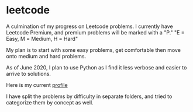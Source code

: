 # leetcode
A culmination of my progress on Leetcode problems. I currently have Leetcode Premium, and premium problems will be marked with a "P."
"E = Easy, M = Medium, H = Hard"

My plan is to start with some easy problems, get comfortable then move onto medium and hard problems. 

As of June 2020, I plan to use Python as I find it less verbose and easier to arrive to solutions.

Here is my current [profile](https://leetcode.com/kaddy/)

I have split the problems by difficulty in separate folders, and tried to categorize them by concept as well.


